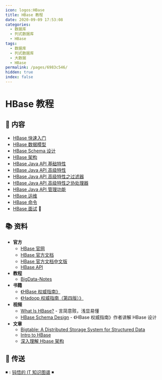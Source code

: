 ```yaml
---
icon: logos:HBase
title: HBase 教程
date: 2020-09-09 17:53:08
categories:
  - 数据库
  - 列式数据库
  - HBase
tags:
  - 数据库
  - 列式数据库
  - 大数据
  - HBase
permalink: /pages/6983c546/
hidden: true
index: false
---
```


# HBase 教程

## 📖 内容

- [HBase 快速入门](HBase_快速入门.md)
- [HBase 数据模型](HBase_数据模型.md)
- [HBase Schema 设计](HBase_Schema.md)
- [HBase 架构](HBase_架构.md)
- [HBase Java API 基础特性](HBase_API_基础特性.md)
- [HBase Java API 高级特性](HBase_API_高级特性.md)
- [HBase Java API 高级特性之过滤器](HBase_API_高级特性_过滤器.md)
- [HBase Java API 高级特性之协处理器](HBase_API_高级特性_协处理器.md)
- [HBase Java API 管理功能](HBase_API_管理功能.md)
- [HBase 运维](HBase_运维.md)
- [HBase 命令](HBase_命令.md)
- [HBase 面试](HBase_面试.md) 💯

## 📚 资料

- **官方**
  - [HBase 官网](http://hbase.apache.org/)
  - [HBase 官方文档](https://hbase.apache.org/book.html)
  - [HBase 官方文档中文版](http://abloz.com/hbase/book.html)
  - [HBase API](https://hbase.apache.org/apidocs/index.html)
- **教程**
  - [BigData-Notes](https://github.com/heibaiying/BigData-Notes)
- **书籍**
  - [《HBase 权威指南》](https://book.douban.com/subject/25784835/)
  - [《Hadoop 权威指南（第四版）》](https://book.douban.com/subject/27115351/)
- **视频**
  - [What Is HBase?](https://www.youtube.com/watch?v=cEjDR3B_3cs) - 言简意赅，浅显易懂
  - [HBase Schema Design](https://www.youtube.com/watch?v=_HLoH_PgrLk&t=1054s) - 《HBase 权威指南》作者讲解 HBase 设计
- **文章**
  - [Bigtable: A Distributed Storage System for Structured Data](https://static.googleusercontent.com/media/research.google.com/zh-CN//archive/bigtable-osdi06.pdf)
  - [Intro to HBase](https://www.slideshare.net/alexbaranau/intro-to-hbase)
  - [深入理解 Hbase 架构](https://segmentfault.com/a/1190000019959411)

## 🚪 传送

◾ 💧 [钝悟的 IT 知识图谱](https://dunwu.github.io/waterdrop/) ◾